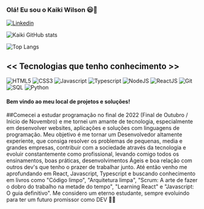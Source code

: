 ### Olá! Eu sou o Kaiki Wilson 😃🖖
[![Linkedin](https://img.shields.io/badge/LinkedIn-0077B5?style=for-the-badge&logo=linkedin&logoColor=white)](https://www.linkedin.com/in/kaikiwilson/)

![Kaiki GitHub stats](https://github-readme-stats.vercel.app/api?username=KaikiWilson&show_icons=true&theme=tokyonight)

![Top Langs](https://github-readme-stats.vercel.app/api/top-langs/?username=KaikiWilson&size_weight=0.5&count_weight=0.5)

## << Tecnologias que tenho conhecimento >>

![HTML5](https://img.shields.io/badge/HTML5-E34F26?style=for-the-badge&logo=html5&logoColor=white)
![CSS3](https://img.shields.io/badge/CSS3-1572B6?style=for-the-badge&logo=css3&logoColor=white)
![Javascript](https://img.shields.io/badge/JavaScript-F7DF1E?style=for-the-badge&logo=javascript&logoColor=black)
![Typescript](https://img.shields.io/badge/TypeScript-007ACC?style=for-the-badge&logo=typescript&logoColor=white)
![NodeJS](https://img.shields.io/badge/Node.js-43853D?style=for-the-badge&logo=node.js&logoColor=white)
![ReactJS](https://img.shields.io/badge/React-20232A?style=for-the-badge&logo=react&logoColor=61DAFB)
![Git](https://img.shields.io/badge/GIT-E44C30?style=for-the-badge&logo=git&logoColor=white)
![SQL](https://img.shields.io/badge/MySQL-00000F?style=for-the-badge&logo=mysql&logoColor=white)
![Python](https://img.shields.io/badge/python-3670A0?style=for-the-badge&logo=python&logoColor=ffdd54)

#### Bem vindo ao meu local de projetos e soluções!

##Comecei a estudar programação no final de 2022 (Final de Outubro / Inicio de Novembro) e me tornei um amante de tecnologia, especialmente em desenvolver websites, aplicações e soluções com linguagens de programação. Meu objetivo é me tornar um Desenvolvedor altamente experiente, que consiga resolver os problemas de pequenas, media e grandes empresas, contribuir com a sociedade através da tecnologia e evoluir constantemente como profissional, levando comigo todos os ensinamentos, boas práticas, desenvolvimentos Ágeis e boa relação com outros dev's que tenho o prazer de trabalhar junto. Até então venho me aprofundando em React, Javascript, Typescript e buscando conhecimento em livros como "Código limpo", "Arquitetura limpa", "Scrum: A arte de fazer o dobro do trabalho na metade do tempo", "Learning React" e "Javascript: O guia definitivo". Me considero um eterno estudante, sempre evoluindo para ter um futuro promissor como DEV 💙🚀
